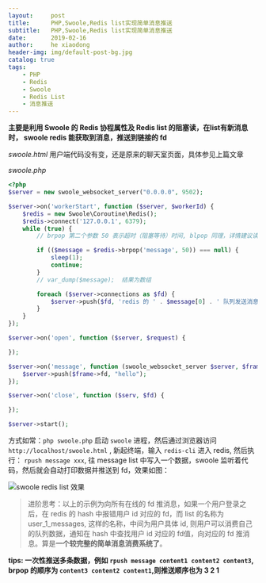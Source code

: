 ```yaml
---
layout:     post
title:      PHP,Swoole,Redis list实现简单消息推送
subtitle:   PHP,Swoole,Redis list实现简单消息推送
date:       2019-02-16
author:     he xiaodong
header-img: img/default-post-bg.jpg
catalog: true
tags:
    - PHP
    - Redis
    - Swoole
    - Redis List
    - 消息推送
---
```

**主要是利用 Swoole 的 Redis 协程属性及 Redis list 的阻塞读，在list有新消息时， swoole redis 能获取到消息，推送到链接的 fd**

*swoole.html*
用户端代码没有变，还是原来的聊天室页面，具体参见上篇文章

*swoole.php*
```php
<?php
$server = new swoole_websocket_server("0.0.0.0", 9502);

$server->on('workerStart', function ($server, $workerId) {
    $redis = new Swoole\Coroutine\Redis();
    $redis->connect('127.0.0.1', 6379);
    while (true) {
        // brpop 第二个参数 50 表示超时（阻塞等待）时间, blpop 同理，详情建议读文档,对应的 redis 操作是 rpush/lpush key content

        if (($message = $redis->brpop('message', 50)) === null) {
            sleep(1);
            continue;
        }
        // var_dump($message);  结果为数组

        foreach ($server->connections as $fd) {
            $server->push($fd, 'redis 的 ' . $message[0] . ' 队列发送消息:' . $message[1]);
        }
    }
});

$server->on('open', function ($server, $request) {

});

$server->on('message', function (swoole_websocket_server $server, $frame) {
    $server->push($frame->fd, "hello");
});

$server->on('close', function ($serv, $fd) {

});

$server->start();
```

方式如常：`php swoole.php` 启动 `swoole` 进程，然后通过浏览器访问 `http://localhost/swoole.html` , 新起终端，输入 `redis-cli` 进入 redis, 然后执行： `rpush message xxx`, 往 message list 中写入一个数据，swoole 监听着代码，然后就会自动打印数据并推送到 fd，效果如图：

![swoole redis list 效果](https://alpha2016.github.io/img/2019-02-18-swoole-redis-list-demo.jpg "swoole redis list 效果")

> 进阶思考：以上的示例为向所有在线的 fd 推消息，如果一个用户登录之后，在 redis 的 hash 中报错用户 id 对应的 fd，而 list 的名称为 user_1_messages, 这样的名称，中间为用户具体 id, 则用户可以消费自己的队列数据，通知在 hash 中查找用户 id 对应的 fd值，向对应的 fd 推消息。算是**一个较完整的简单消息消费系统了**。

**tips: 一次性推送多条数据，例如 `rpush message content1 content2 content3`, brpop 的顺序为 `content3 content2 content1`,则推送顺序也为 3 2 1**